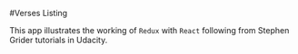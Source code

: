 #Verses Listing

This app illustrates the working of `Redux` with `React` following from Stephen Grider tutorials in Udacity.

